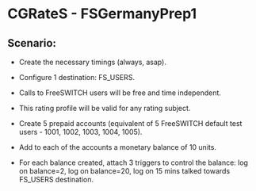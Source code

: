 CGRateS - FSGermanyPrep1
==========================

Scenario:
---------

* Create the necessary timings (always, asap).
* Configure 1 destination: FS_USERS.
* Calls to FreeSWITCH users will be free and time independent.
* This rating profile will be valid for any rating subject.

* Create 5 prepaid accounts (equivalent of 5 FreeSWITCH default test users - 1001, 1002, 1003, 1004, 1005).
* Add to each of the accounts a monetary balance of 10 units.
* For each balance created, attach 3 triggers to control the balance: log on balance=2, log on balance=20, log on 15 mins talked towards FS_USERS destination.
